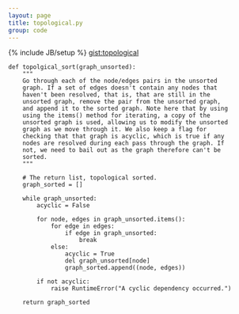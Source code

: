 ```yaml
---
layout: page
title: topological.py
group: code
---
```

{% include JB/setup %}
[gist:topological](https://gist.github.com/hillscottc/ee407aea701ef342fce0)


    def topolgical_sort(graph_unsorted):
        """
        Go through each of the node/edges pairs in the unsorted
        graph. If a set of edges doesn't contain any nodes that
        haven't been resolved, that is, that are still in the
        unsorted graph, remove the pair from the unsorted graph,
        and append it to the sorted graph. Note here that by using
        using the items() method for iterating, a copy of the
        unsorted graph is used, allowing us to modify the unsorted
        graph as we move through it. We also keep a flag for
        checking that that graph is acyclic, which is true if any
        nodes are resolved during each pass through the graph. If
        not, we need to bail out as the graph therefore can't be
        sorted.
        """

        # The return list, topological sorted.
        graph_sorted = []

        while graph_unsorted:
            acyclic = False

            for node, edges in graph_unsorted.items():
                for edge in edges:
                    if edge in graph_unsorted:
                        break
                else:
                    acyclic = True
                    del graph_unsorted[node]
                    graph_sorted.append((node, edges))

            if not acyclic:
                raise RuntimeError("A cyclic dependency occurred.")

        return graph_sorted
